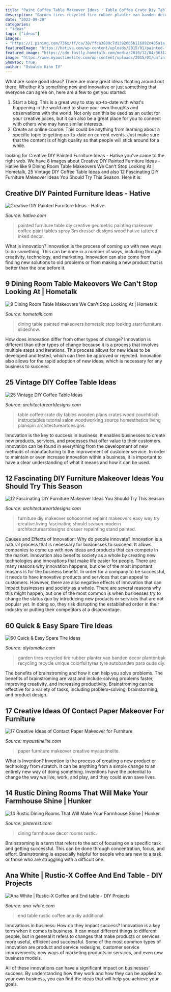 ```yaml
---
title: "Paint Coffee Table Makeover Ideas : Table Coffee Crate Diy Tables Wooden Plans Crates Wood Couchtisch Instructables Tutorial Salon Woodworking Source Homesthetics Living Planspin Architectureartdesigns"
description: "Garden tires recycled tire rubber planter van banden decor plantenbak recycling recycle unique colorful tyres tyre autobanden para oude diy"
date: "2022-09-28"
categories:
- "ideas"
tags: ["ideas"]
images:
- "https://i.pinimg.com/736x/ff/ca/38/ffca3800c7d13926b5b116892c405a1a.jpg"
featuredImage: "https://hative.com/wp-content/uploads/2015/01/painted-furniture-ideas/1-painted-furniture-ideas.jpg"
featured_image: "https://cdn-fastly.hometalk.com/media/2016/12/04/3631212/s-9-dining-room-table-makeovers-we-can-t-stop-looking-at-painted-furniture.jpg?size=1600x1000&amp;nocrop=1"
image: "https://www.myaustinelite.com/wp-content/uploads/2015/01/unfinished-contact-paper-furniture-683x1024.jpg"
ShowToc: true
author: "Osbaldo Kihn IV"
---
```



What are some good ideas?
There are many great ideas floating around out there. Whether it's something new and innovative or just something that everyone can agree on, here are a few to get you started: 
1. Start a blog: This is a great way to stay up-to-date with what's happening in the world and to share your own thoughts and observations with the world. Not only can this be used as an outlet for your creative juices, but it can also be a great place for you to connect with others who may have similar interests. 
2. Create an online course: This could be anything from learning about a specific topic to getting up-to-date on current events. Just make sure that the content is of high quality so that people will stick around for a while. 

	

		
looking for Creative DIY Painted Furniture Ideas - Hative you've came to the right web. We have 8 Images about Creative DIY Painted Furniture Ideas - Hative like 9 Dining Room Table Makeovers We Can&#039;t Stop Looking At | Hometalk, 25 Vintage DIY Coffee Table Ideas and also 12 Fascinating DIY Furniture Makeover Ideas You Should Try This Season. Here it is:
		
    
## Creative DIY Painted Furniture Ideas - Hative

<img loading=lazy src="https://hative.com/wp-content/uploads/2015/01/painted-furniture-ideas/1-painted-furniture-ideas.jpg" onerror="this.onerror=null;this.src='https://tse2.mm.bing.net/th?id=OIP.XPhAIRny08gW12AgY_ZbFQHaLH&amp;pid=15.1';" alt="Creative DIY Painted Furniture Ideas - Hative">

_Source: hative.com_

>painted furniture table diy creative geometric painting makeover coffee paint tables spray 3m dresser designs wood hative tattered inked decor. 

	

What is innovation?
Innovation is the process of coming up with new ways to do something. This can be done in a number of ways, including through creativity, technology, and marketing. Innovation can also come from finding new solutions to old problems or from making a new product that is better than the one before it.

    
## 9 Dining Room Table Makeovers We Can&#039;t Stop Looking At | Hometalk

<img loading=lazy src="https://cdn-fastly.hometalk.com/media/2016/12/04/3631212/s-9-dining-room-table-makeovers-we-can-t-stop-looking-at-painted-furniture.jpg?size=1600x1000&amp;nocrop=1" onerror="this.onerror=null;this.src='https://tse1.mm.bing.net/th?id=OIP.E8ekDV0g2dBUpw8Gp-6gBgHaL4&amp;pid=15.1';" alt="9 Dining Room Table Makeovers We Can&#039;t Stop Looking At | Hometalk">

_Source: hometalk.com_

>dining table painted makeovers hometalk stop looking start furniture slideshow. 

	

How does innovation differ from other types of change?
Innovation is different than other types of change because it is a process that involves multiple steps and iterations. This process allows for new ideas to be developed and tested, which can then be approved or rejected. Innovation also allows for the rapid adoption of new ideas, which is necessary for any business to succeed.

    
## 25 Vintage DIY Coffee Table Ideas

<img loading=lazy src="https://www.architectureartdesigns.com/wp-content/uploads/2014/01/364.jpg" onerror="this.onerror=null;this.src='https://tse2.mm.bing.net/th?id=OIP.RuaagRyGviBizIUMTdPT_QHaJ4&amp;pid=15.1';" alt="25 Vintage DIY Coffee Table Ideas">

_Source: architectureartdesigns.com_

>table coffee crate diy tables wooden plans crates wood couchtisch instructables tutorial salon woodworking source homesthetics living planspin architectureartdesigns. 

	

Innovation is the key to success in business. It enables businesses to create new products, services, and processes that offer value to their customers. innovation can be found in everything from the development of new methods of manufacturing to the improvement of customer service. In order to maintain or even increase innovation within a business, it is important to have a clear understanding of what it means and how it can be used.

    
## 12 Fascinating DIY Furniture Makeover Ideas You Should Try This Season

<img loading=lazy src="https://www.architectureartdesigns.com/wp-content/uploads/2014/10/1017-630x1002.jpg" onerror="this.onerror=null;this.src='https://tse4.mm.bing.net/th?id=OIP.bPonR_ompGKbr7nLaelPSgHaLx&amp;pid=15.1';" alt="12 Fascinating DIY Furniture Makeover Ideas You Should Try This Season">

_Source: architectureartdesigns.com_

>furniture diy makeover sohosonnet repaint makeovers easy way try creative living fascinating should season modern architectureartdesigns dresser repainting stand painted. 

	

Causes and Effects of Innovation: Why do people innovate?
Innovation is a natural process that is necessary for businesses to succeed. It allows companies to come up with new ideas and products that can compete in the market. Innovation also benefits society as a whole by creating new technologies and innovations that make life easier for people. There are many reasons why innovation happens, but one of the most important reasons is for the business benefit. In order for a company to be successful, it needs to have innovative products and services that can appeal to customers. However, there are also negative effects of innovation that can impact businesses and society as a whole. There are several reasons why this might happen, but one of the most common is when businesses try to change the status quo by introducing new products or services that are not popular yet. In doing so, they risk disrupting the established order in their industry or putting their competitors at a disadvantage.

    
## 60 Quick &amp; Easy Spare Tire Ideas

<img loading=lazy src="https://www.diytomake.com/wp-content/uploads/2016/11/Wall-Mounted-Tires-Garden.jpg" onerror="this.onerror=null;this.src='https://tse4.mm.bing.net/th?id=OIP.Sp1nNB8WuMTr-dG3sjdgIgHaJ3&amp;pid=15.1';" alt="60 Quick &amp; Easy Spare Tire Ideas">

_Source: diytomake.com_

>garden tires recycled tire rubber planter van banden decor plantenbak recycling recycle unique colorful tyres tyre autobanden para oude diy. 

	

The benefits of brainstroming and how it can help you solve problems.
The benefits of brainstroming are vast and include solving problems faster, improving creativity, and increasing productivity. Brainstroming can be effective for a variety of tasks, including problem-solving, brainstorming, and product design.

    
## 17 Creative Ideas Of Contact Paper Makeover For Furniture

<img loading=lazy src="https://www.myaustinelite.com/wp-content/uploads/2015/01/unfinished-contact-paper-furniture-683x1024.jpg" onerror="this.onerror=null;this.src='https://tse1.mm.bing.net/th?id=OIP.zYgJtIUxb8FtkcA-o_CTfAHaLG&amp;pid=15.1';" alt="17 Creative Ideas of Contact Paper Makeover for Furniture">

_Source: myaustinelite.com_

>paper furniture makeover creative myaustinelite. 

	

What is Invention?
Invention is the process of creating a new product or technology from scratch. It can be anything from a simple change to an entirely new way of doing something. Inventions have the potential to change the way we live, work, and play, and they could even save lives.

    
## 14 Rustic Dining Rooms That Will Make Your Farmhouse Shine | Hunker

<img loading=lazy src="https://i.pinimg.com/736x/ff/ca/38/ffca3800c7d13926b5b116892c405a1a.jpg" onerror="this.onerror=null;this.src='https://tse1.mm.bing.net/th?id=OIP.BRlwjqvj6rPDDMmWd-pukQHaLJ&amp;pid=15.1';" alt="14 Rustic Dining Rooms That Will Make Your Farmhouse Shine | Hunker">

_Source: pinterest.com_

>dining farmhouse decor rooms rustic. 

	

Brainstroming is a term that refers to the act of focusing on a specific task and getting successful. This can be done through concentration, focus, and effort. Brainstroming is especially helpful for people who are new to a task or those who are struggling with a difficult one.

    
## Ana White | Rustic-X Coffee And End Table - DIY Projects

<img loading=lazy src="http://www.ana-white.com/sites/default/files/3154848554_1405872969.jpg" onerror="this.onerror=null;this.src='https://tse2.mm.bing.net/th?id=OIP.EvUJRiJO_pxtR22zjmn2jAHaNK&amp;pid=15.1';" alt="Ana White | Rustic-X Coffee and End table - DIY Projects">

_Source: ana-white.com_

>end table rustic coffee ana diy additional. 

	

Innovations in business: How do they impact success?
Innovation is a key term when it comes to business. It can mean different things to different people, but in general it refers to changes that make products or services more useful, efficient and successful.
Some of the most common types of innovation are product and service redesigns, customer service improvements, new ways of marketing products or services, and even new business models.

All of these innovations can have a significant impact on businesses' success. By understanding how they work and how they can be applied to your own business, you can find the ideas that will help you achieve your goals.

